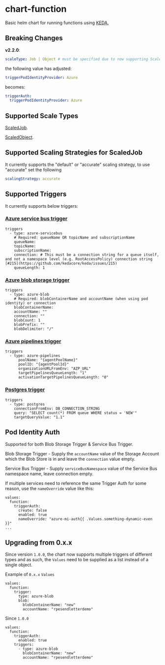 # chart-function

Basic helm chart for running functions using [KEDA.](https://keda.sh/)

## Breaking Changes

**v2.2.0**:
``` yaml
scaleType: Job | Object # must be specified due to now supporting ScaledJob & ScaledObject
```

the following value has adjusted:
```yaml
triggerPodIdentityProvider: Azure
```
becomes:
```yaml
triggerAuth:
  triggerPodIdentityProvider: Azure
```

## Supported Scale Types

[ScaledJob](https://keda.sh/docs/1.4/concepts/scaling-jobs/).

[ScaledObject](https://keda.sh/docs/2.8/concepts/scaling-deployments/).

## Supported Scaling Strategies for ScaledJob

It currently supports the "default" or "accurate" scaling strategy, to use "accurate" set the following
``` yaml
scalingStrategy: accurate
```

## Supported Triggers

It currently supports below triggers:

### [Azure service bus trigger](https://keda.sh/docs/1.4/scalers/azure-service-bus/)
```helmyaml
triggers
  - type: azure-servicebus 
    # Required: queueName OR topicName and subscriptionName
    queueName:
    topicName:
    subscriptionName:
    connection: # This must be a connection string for a queue itself, and not a namespace level (e.g. RootAccessPolicy) connection string [#215](https://github.com/kedacore/keda/issues/215)
    queueLength: 1
```
### [Azure blob storage trigger](https://keda.sh/docs/1.4/scalers/azure-storage-blob/)
```helmyaml
triggers
  - type: azure-blob
    # Required: blobContainerName and accountName (when using pod identity) or connection
    blobContainerName:
    accountName: ""
    connection: ""
    blobCount: 1
    blobPrefix: ""
    blobDelimiter: "/"
```
### [Azure pipelines trigger](https://keda.sh/docs/2.9/scalers/azure-pipelines/#trigger-specification)
```helmyaml
triggers
  - type: azure-pipelines
      poolName: "{agentPoolName}"
      poolID: "{agentPoolId}"
      organizationURLFromEnv: "AZP_URL"
      targetPipelinesQueueLength: "1"
      activationTargetPipelinesQueueLength: "0"
```
### [Postgres trigger](https://keda.sh/docs/2.11/scalers/postgresql/)
```helmyaml
triggers
  - type: postgres
    connectionFromEnv: DB_CONNECTION_STRING
    query: "SELECT count(*) FROM queue WHERE status = 'NEW'"
    targetQueryValue: "1.1"
```

## Pod Identity Auth

Supported for both Blob Storage Trigger & Service Bus Trigger.

Blob Storage Trigger - Supply the `accountName` value of the Storage Account which the Blob Store is in and leave the `connection` value empty.

Service Bus Trigger - Supply `serviceBusNamespace` value of the Service Bus namespace name, leave connection empty.

If multiple services need to reference the same Trigger Auth for some reason, use the `nameOverride` value like this:
```helmyaml
values:
  function:
    triggerAuth:
      create: false
      enabled: true
      nameOverride: "azure-mi-auth{{ .Values.something-dynamic-even }}"
...
```

## Upgrading from 0.x.x
Since version `1.0.0`, the chart now supports multiple triggers of different types and as such, the `Values` need to be 
supplied as a list instead of a single object.

Example of `0.x.x` `Values`
```helmyaml
values:
  function:
    trigger:
      type: azure-blob
      blob:
        blobContainerName: "new"
        accountName: "rpesendletterdemo"
```

Since `1.0.0`
```helmyaml
values:
  function:
    triggerAuth:
      enabled: true
    triggers:
      - type: azure-blob
        blobContainerName: "new"
        accountName: "rpesendletterdemo"
```
